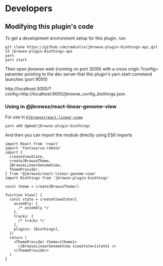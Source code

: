 # Developers



## Modifying this plugin's code

To get a development environment setup for this plugin, run:

```
git clone https://github.com/cmdcolin/jbrowse-plugin-biothings-api.git
cd jbrowse-plugin-biothings-api
yarn
yarn start
```

Then open jbrowse-web (running on port 3000) with a cross origin ?config= paramter pointing to the dev server
that this plugin's yarn start command launches (port 9000)

http://localhost:3000/?config=http://localhost:9000/jbrowse_config_biothings.json



### Using in @jbrowse/react-linear-genome-view



For use in [`@jbrowse/react-linear-view`](https://www.npmjs.com/package/@jbrowse/react-linear-genome-view)

```
yarn add @gmod/jbrowse-plugin-biothings
```

And then you can import the module directly using ES6 imports


```tsx
import React from 'react'
import 'fontsource-roboto'
import {
  createViewState,
  createJBrowseTheme,
  JBrowseLinearGenomeView,
  ThemeProvider,
} from '@jbrowse/react-linear-genome-view'
import Biothings from 'jbrowse-plugin-biothings'

const theme = createJBrowseTheme()

function View() {
  const state = createViewState({
    assembly: {
      /* assembly */
    },
    tracks: [
      /* tracks */
    ],
    plugins: [Biothings],
  })
  return (
    <ThemeProvider theme={theme}>
      <JBrowseLinearGenomeView viewState={state} />
    </ThemeProvider>
  )
}
```
